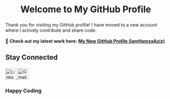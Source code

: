 <h1 align="center">Welcome to My GitHub Profile</h1>

###

<p align="left">
Thank you for visiting my GitHub profile! I have moved to a new account where I actively contribute and share code.<br><br>
🔗 <strong>Check out my latest work here:</strong> <a href="https://github.com/IamHamzaAziz" target="_blank"><b>My New GitHub Profile (IamHamzaAziz)</b></a>
</p>

###

<h2 align="left">Stay Connected</h2>

###

<div align="left">
  <a href="https://www.linkedin.com/in/iamhamzaaziz" target="_blank">
    <img src="https://img.shields.io/static/v1?message=LinkedIn&logo=linkedin&label=&color=0077B5&logoColor=white&labelColor=&style=for-the-badge" height="34" alt="LinkedIn logo"  />
  </a>
  <a href="mailto:hamzaaziz086@gmail.com" target="_blank">
    <img src="https://img.shields.io/static/v1?message=Gmail&logo=gmail&label=&color=D14836&logoColor=white&labelColor=&style=for-the-badge" height="34" alt="Gmail logo"  />
  </a>
</div>

###

<h3 align="left">Happy Coding</h3>

